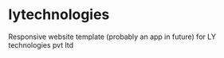 # lytechnologies
Responsive website template (probably an app in future) for LY technologies pvt ltd

